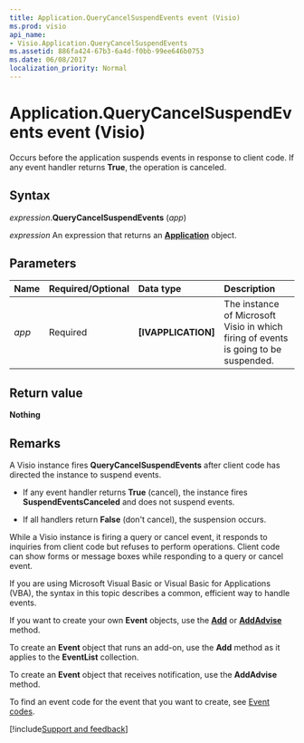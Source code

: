 ```yaml
---
title: Application.QueryCancelSuspendEvents event (Visio)
ms.prod: visio
api_name:
- Visio.Application.QueryCancelSuspendEvents
ms.assetid: 886fa424-67b3-6a4d-f0bb-99ee646b0753
ms.date: 06/08/2017
localization_priority: Normal
---
```



# Application.QueryCancelSuspendEvents event (Visio)

Occurs before the application suspends events in response to client code. If any event handler returns **True**, the operation is canceled.


## Syntax

_expression_.**QueryCancelSuspendEvents** (_app_)

 _expression_ An expression that returns an **[Application](Visio.Application.md)** object.


## Parameters



|Name|Required/Optional|Data type|Description|
|:-----|:-----|:-----|:-----|
| _app_|Required| **[IVAPPLICATION]**|The instance of Microsoft Visio in which firing of events is going to be suspended.|

## Return value

**Nothing**


## Remarks

A Visio instance fires **QueryCancelSuspendEvents** after client code has directed the instance to suspend events.




- If any event handler returns **True** (cancel), the instance fires **SuspendEventsCanceled** and does not suspend events.
    
- If all handlers return **False** (don't cancel), the suspension occurs.
    


While a Visio instance is firing a query or cancel event, it responds to inquiries from client code but refuses to perform operations. Client code can show forms or message boxes while responding to a query or cancel event.

If you are using Microsoft Visual Basic or Visual Basic for Applications (VBA), the syntax in this topic describes a common, efficient way to handle events.

If you want to create your own **Event** objects, use the **[Add](visio.eventlist.add.md)** or **[AddAdvise](visio.eventlist.addadvise.md)** method. 

To create an **Event** object that runs an add-on, use the **Add** method as it applies to the **EventList** collection. 

To create an **Event** object that receives notification, use the **AddAdvise** method. 

To find an event code for the event that you want to create, see [Event codes](../visio/Concepts/event-codesvisio.md).

[!include[Support and feedback](~/includes/feedback-boilerplate.md)]